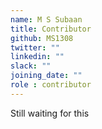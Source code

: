 ```yaml
---
name: M S Subaan 
title: Contributor
github: MS1308
twitter: ""
linkedin: ""
slack: ""
joining_date: ""
role : contributor
---
```


Still waiting for this
